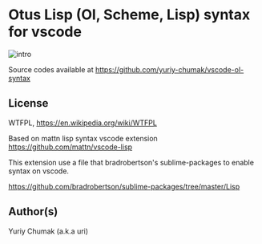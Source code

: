 # Otus Lisp (Ol, Scheme, Lisp) syntax for vscode

![intro](https://yuriy-chumak.github.io/images/vscode-ol-syntax.screenshot2.jpg)

Source codes available at https://github.com/yuriy-chumak/vscode-ol-syntax


## License

WTFPL, https://en.wikipedia.org/wiki/WTFPL

Based on mattn lisp syntax vscode extension https://github.com/mattn/vscode-lisp

This extension use a file that bradrobertson's sublime-packages to enable syntax on vscode.

https://github.com/bradrobertson/sublime-packages/tree/master/Lisp


## Author(s)

Yuriy Chumak (a.k.a uri)
